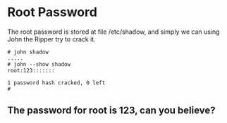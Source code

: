 # Root Password

The root password is stored at file /etc/shadow, and simply we can using John the Ripper try to crack it. 


```
# john shadow
.....
# john --show shadow
root:123:::::::

1 password hash cracked, 0 left
#

```

## The password for root is 123, can you believe?
